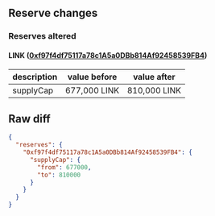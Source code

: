 ## Reserve changes

### Reserves altered

#### LINK ([0xf97f4df75117a78c1A5a0DBb814Af92458539FB4](https://arbiscan.io/address/0xf97f4df75117a78c1A5a0DBb814Af92458539FB4))

| description | value before | value after |
| --- | --- | --- |
| supplyCap | 677,000 LINK | 810,000 LINK |


## Raw diff

```json
{
  "reserves": {
    "0xf97f4df75117a78c1A5a0DBb814Af92458539FB4": {
      "supplyCap": {
        "from": 677000,
        "to": 810000
      }
    }
  }
}
```
